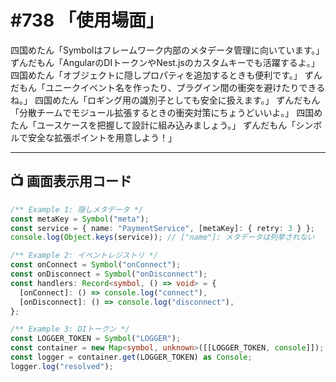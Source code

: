 # #738 「使用場面」

四国めたん「Symbolはフレームワーク内部のメタデータ管理に向いています。」
ずんだもん「AngularのDIトークンやNest.jsのカスタムキーでも活躍するよ。」
四国めたん「オブジェクトに隠しプロパティを追加するときも便利です。」
ずんだもん「ユニークイベント名を作ったり、プラグイン間の衝突を避けたりできるね。」
四国めたん「ロギング用の識別子としても安全に扱えます。」
ずんだもん「分散チームでモジュール拡張するときの衝突対策にちょうどいいよ。」
四国めたん「ユースケースを把握して設計に組み込みましょう。」
ずんだもん「シンボルで安全な拡張ポイントを用意しよう！」

---

## 📺 画面表示用コード

```typescript
/** Example 1: 隠しメタデータ */
const metaKey = Symbol("meta");
const service = { name: "PaymentService", [metaKey]: { retry: 3 } };
console.log(Object.keys(service)); // ["name"]: メタデータは列挙されない

/** Example 2: イベントレジストリ */
const onConnect = Symbol("onConnect");
const onDisconnect = Symbol("onDisconnect");
const handlers: Record<symbol, () => void> = {
  [onConnect]: () => console.log("connect"),
  [onDisconnect]: () => console.log("disconnect"),
};

/** Example 3: DIトークン */
const LOGGER_TOKEN = Symbol("LOGGER");
const container = new Map<symbol, unknown>([[LOGGER_TOKEN, console]]);
const logger = container.get(LOGGER_TOKEN) as Console;
logger.log("resolved");
```
